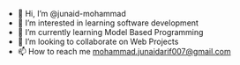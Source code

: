 - 👋 Hi, I’m @junaid-mohammad
- 👀 I’m interested in learning software development
- 🌱 I’m currently learning Model Based Programming
- 💞️ I’m looking to collaborate on Web Projects
- 📫 How to reach me mohammad.junaidarif007@gmail.com

<!---
junaid-mohammad/junaid-mohammad is a ✨ special ✨ repository because its `README.md` (this file) appears on your GitHub profile.
You can click the Preview link to take a look at your changes.
--->
